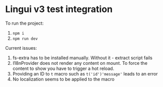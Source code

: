 # Lingui v3 test integration

To run the project:

1. `npm i`
2. `npm run dev`

Current issues:

1. fs-extra has to be installed manually. Without it - extract script fails
2. I18nProvider does not render any content on mount. To force the content to show you have to trigger a hot reload.
3. Providing an ID to `t` macro such as `t('id')'message'` leads to an error
4. No localization seems to be applied to the macro
